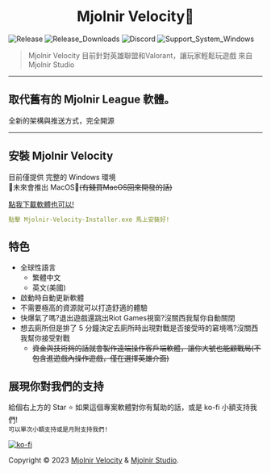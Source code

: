 <h1 align="center">Mjolnir Velocity🚄</h1>
<p>
  <img alt="Release" src="https://img.shields.io/github/v/release/Mjolnir-Studio/Mjolnir-Velocity.png?" />
  <img alt="Release_Downloads" src="https://img.shields.io/github/downloads/Mjolnir-Studio/Mjolnir-Velocity/total.png?" />
  <img alt="Discord" src="https://img.shields.io/static/v1?&message=Discord&color=5865F2&logo=Discord&logoColor=FFFFFF&label=Mjolnir+Studio" />
  <img alt="Support_System_Windows" src="https://img.shields.io/static/v1?&message=Windows&color=0078D6&logo=Windows&logoColor=FFFFFF&label=7~10%2B(x64)" />
  <!-- <a href="docsnot" target="_blank">
    <img alt="Documentation" src="https://img.shields.io/badge/documentation-yes-brightgreen.svg" />
  </a> -->
  <!-- <a href="ingithub" target="_blank">
    <img alt="License: nolicense" src="https://img.shields.io/badge/License-MPL-yellow.svg" />
  </a> -->
  <!-- <a href="https://twitter.com/twitter" target="_blank">
    <img alt="Twitter: notwitter" src="https://img.shields.io/twitter/follow/twitter.svg?style=social" />
  </a> -->
</p>

> Mjolnir Velocity 目前針對英雄聯盟和Valorant，讓玩家輕鬆玩遊戲 來自 Mjolnir Studio

***
## 取代舊有的 Mjolnir League 軟體。
全新的架構與推送方式，完全開源

<!-- 給一杯咖啡，給我們更大的動力  
廣告放置合理，不給使用者不好的體驗  
去廣告月份訂閱版本，不貴只要 30 元即可  
擴充功能，提供更多好用付費的功能，不貴只要 60 元即可(包含去廣告) -->

***
<!-- > currently for League of Legends and Valorant, making it easy for players to playing games -->


<!-- ### 🏠 [Homepage](idkhomepage) -->

<!-- ### ✨ [Demo](nodemo) -->

## 安裝 Mjolnir Velocity

目前僅提供 完整的 Windows 環境  
🚧未來會推出 MacOS🚧~~(有錢買MacOS回來開發的話)~~

[點我下載軟體也可以!](https://github.com/Mjolnir-Studio/Mjolnir-Velocity/releases/download/v0.0.0/Mjolnir-Velocity-Installer.exe)
```yml
點擊 Mjolnir-Velocity-Installer.exe 馬上安裝好!
```

## 特色

- 全球性語言
  - 繁體中文
  - 英文(美國)
- 啟動時自動更新軟體
- 不需要極高的資源就可以打造舒適的體驗
- 快爆氣了嗎?退出遊戲還跳出Riot Games視窗?沒關西我幫你自動關閉
- 想去廁所但是排了 5 分鐘決定去廁所時出現對戰是否接受時的窘境嗎?沒關西我幫你接受對戰
  - ~~資金與技術夠的話就會製作遠端操作客戶端軟體，讓你大號也能顧戰局(不包含進遊戲內操作遊戲，僅在選擇英雄介面)~~
<!-- - 可以選擇是否啟動自動接受對戰 -->
<!-- -  -->

## 展現你對我們的支持

給個右上方的 Star ⭐️ 如果這個專案軟體對你有幫助的話，或是 ko-fi 小額支持我們!  
``可以單次小額支持或是月附支持我們!``
<!-- <a href="https://www.patreon.com/MjolnirStudioDEV">
  <img src="https://c5.patreon.com/external/logo/become_a_patron_button@2x.png" width="160">
</a> -->
[![ko-fi](https://ko-fi.com/img/githubbutton_sm.svg)](https://ko-fi.com/F2F3EIJG8)

Copyright © 2023 [Mjolnir Velocity](https://github.com/Mjolnir-Studio/Mjolnir-Velocity) & [Mjolnir Studio](https://github.com/Mjolnir-Studio).
<!-- ## 📝 License

Copyright © 2023 [Mjolnir Studio](https://github.com/Mjolnir Studio).<br />
This project is [nolicense](ingithub) licensed. -->
